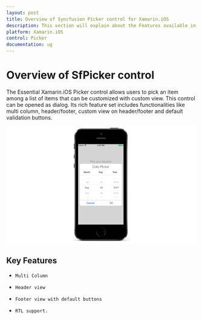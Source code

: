 ```yaml
---
layout: post
title: Overview of Syncfusion Picker control for Xamarin.iOS
description: This section will explain about the Features available in Syncfusion Picker control in Xamarin.iOS platform
platform: Xamarin.iOS
control: Picker
documentation: ug
---
```

# Overview of SfPicker control 

The Essential Xamarin.iOS Picker control allows users to pick an item among a list of items that can be customized with custom view. This control can be opened as dialog. Its rich feature set includes functionalities like  multi column, header/footer, custom view on header/footer and default validation buttons.

![Overview](images/overview.png)

## Key Features

* `Multi Column`

* `Header view`

* `Footer view with default buttons`

* `RTL support.`